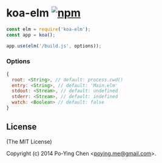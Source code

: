 koa-elm [![npm](https://img.shields.io/npm/dm/koa-elm.svg)](http://npmjs.org/koa-elm)
=======

```javascript
const elm = require('koa-elm');
const app = koa();

app.use(elm('/build.js', options));
```

### Options

```javascript
{
  root: <String>, // default: process.cwd()
  entry: <String>, // default: 'Main.elm'
  stdout: <Stream>, // default: undefined
  stderr: <Stream>, // default: indefined
  watch: <Boolean> // default: false
}
```

## License

(The MIT License)

Copyright (c) 2014 Po-Ying Chen &lt;poying.me@gmail.com&gt;.
